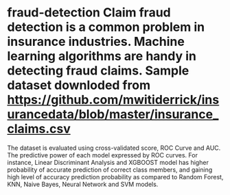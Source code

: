# fraud-detection Claim fraud detection is a common problem in insurance industries. Machine learning algorithms are handy in detecting fraud claims. Sample dataset downloded from https://github.com/mwitiderrick/insurancedata/blob/master/insurance_claims.csv

The dataset is evaluated using cross-validated score, ROC Curve and AUC. The predictive power of each model expressed by ROC curves. For instance, Linear Discriminant Analysis and XGBOOST model has higher probability of accurate prediction of correct class members, and gaining high level of accuracy prediction probability as compared to Random Forest, KNN, Naive Bayes, Neural Network and SVM models.

